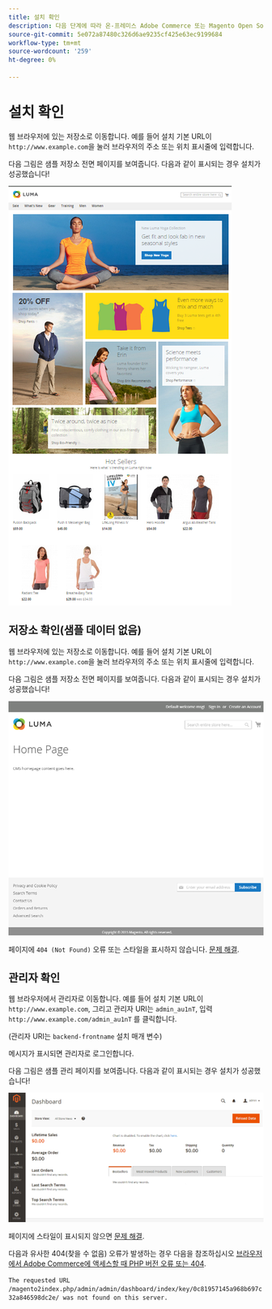 ```yaml
---
title: 설치 확인
description: 다음 단계에 따라 온-프레미스 Adobe Commerce 또는 Magento Open Source 설치가 성공했는지 확인합니다.
source-git-commit: 5e072a87480c326d6ae9235cf425e63ec9199684
workflow-type: tm+mt
source-wordcount: '259'
ht-degree: 0%

---
```



# 설치 확인

웹 브라우저에 있는 저장소로 이동합니다. 예를 들어 설치 기본 URL이 `http://www.example.com`을 눌러 브라우저의 주소 또는 위치 표시줄에 입력합니다.

다음 그림은 샘플 저장소 전면 페이지를 보여줍니다. 다음과 같이 표시되는 경우 설치가 성공했습니다!

![Luma 테마가 있는 상점](../../assets/installation/install-success_store-luma.png)

## 저장소 확인(샘플 데이터 없음)

웹 브라우저에 있는 저장소로 이동합니다. 예를 들어 설치 기본 URL이 `http://www.example.com`을 눌러 브라우저의 주소 또는 위치 표시줄에 입력합니다.

다음 그림은 샘플 저장소 전면 페이지를 보여줍니다. 다음과 같이 표시되는 경우 설치가 성공했습니다!

![성공적으로 설치를 확인하는 저장소](../../assets/installation/install-success_store.png)

페이지에 `404 (Not Found)` 오류 또는 스타일을 표시하지 않습니다. [문제 해결](https://support.magento.com/hc/en-us/articles/360032994352).

## 관리자 확인

웹 브라우저에서 관리자로 이동합니다. 예를 들어 설치 기본 URL이 `http://www.example.com`, 그리고 관리자 URI는 `admin_au1nT`, 입력 `http://www.example.com/admin_au1nT` 를 클릭합니다.

(관리자 URI는 `backend-frontname` 설치 매개 변수)

메시지가 표시되면 관리자로 로그인합니다.

다음 그림은 샘플 관리 페이지를 보여줍니다. 다음과 같이 표시되는 경우 설치가 성공했습니다!

![성공적인 설치를 확인하는 관리자](../../assets/installation/install_success_admin.png)

페이지에 스타일이 표시되지 않으면 [문제 해결](https://support.magento.com/hc/en-us/articles/360032994352).

다음과 유사한 404(찾을 수 없음) 오류가 발생하는 경우 다음을 참조하십시오 [브라우저에서 Adobe Commerce에 액세스할 때 PHP 버전 오류 또는 404](https://support.magento.com/hc/en-us/articles/360033117152).

`The requested URL /magento2index.php/admin/admin/dashboard/index/key/0c81957145a968b697c32a846598dc2e/ was not found on this server.`
